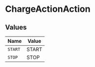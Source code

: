 # ChargeActionAction


## Values

| Name    | Value   |
| ------- | ------- |
| `START` | START   |
| `STOP`  | STOP    |